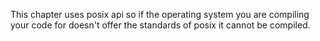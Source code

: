 This chapter uses posix api so
if the operating system you are compiling your code for
doesn't offer the standards of posix it cannot be compiled.
